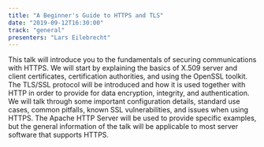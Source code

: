 ```yaml
---
title: "A Beginner's Guide to HTTPS and TLS"
date: "2019-09-12T16:30:00"
track: "general"
presenters: "Lars Eilebrecht"
---
```


This talk will introduce you to the fundamentals of securing communications with HTTPS. We will start by explaining the basics of X.509 server and client certificates, certification authorities, and using the OpenSSL toolkit. The TLS/SSL protocol will be introduced and how it is used together with HTTP in order to provide for data encryption, integrity, and authentication. We will talk through some important configuration details, standard use cases, common pitfalls, known SSL vulnerabilities, and issues when using HTTPS. The Apache HTTP Server will be used to provide specific examples, but the general information of the talk will be applicable to most server software that supports HTTPS.